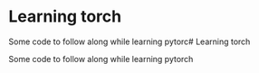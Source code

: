 # Learning torch

Some code to follow along while learning pytorc# Learning torch

Some code to follow along while learning pytorch
